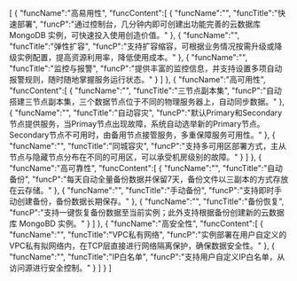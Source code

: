 [
	{
		"funcName":"高易用性",
		"funcContent":[
			{
				"funcName":"",
				"funcTitle":"快速部署",
				"funcP":"通过控制台，几分钟内即可创建出功能完善的云数据库 MongoDB 实例，可快速投入使用创造价值。"
			},
			{
				"funcName":"",
				"funcTitle":"弹性扩容",
				"funcP":"支持扩容缩容，可根据业务情况按需升级或降级实例配置，提高资源利用率，降低使用成本。"
			},
			{
				"funcName":"",
				"funcTitle":"监控与报警",
				"funcP":"提供丰富的监控信息，并支持设置多项自动报警规则，随时随地掌握服务运行状态。"
			}
		]
	},
	{
		"funcName":"高可用性",
		"funcContent":[
			{
				"funcName":"",
				"funcTitle":"三节点副本集",
				"funcP":"自动搭建三节点副本集，三个数据节点位于不同的物理服务器上，自动同步数据。"
			},
			{
				"funcName":"",
				"funcTitle":"自动容灾",
				"funcP":"默认Primary和Secondary节点提供服务，当Primay节点出现故障，系统自动选举新的Primary节点。 Secondary节点不可用时，由备用节点接管服务，多重保障服务可用性。"
			},
			{
				"funcName":"",
				"funcTitle":"同城容灾",
				"funcP":"支持多可用区部署方式，主从节点与隐藏节点分布在不同的可用区，可以承受机房级别的故障。"
			}
		]
	},
	{
		"funcName":"高可靠性",
		"funcContent":[
			{
				"funcName":"",
				"funcTitle":"自动备份",
				"funcP":"每天自动全量备份数据并保留7天，备份文件以三副本的方式存放在云存储。"
			},
			{
				"funcName":"",
				"funcTitle":"手动备份",
				"funcP":"支持即时手动创建备份，备份数据长期保存。"
			},
			{
				"funcName":"",
				"funcTitle":"备份恢复",
				"funcP":"支持一键恢复备份数据至当前实例；此外支持根据备份创建新的云数据库 MongoBD 实例。"
			}
		]
	},
	{
		"funcName":"高安全性",
		"funcContent":[
			{
				"funcName":"",
				"funcTitle":"VPC私有网络",
				"funcP":"实例部署在用户自定义的VPC私有拟网络内，在TCP层直接进行网络隔离保护，确保数据安全性。"
			},
			{
				"funcName":"",
				"funcTitle":"IP白名单",
				"funcP":"支持用户自定义IP白名单，从访问源进行安全控制。"
			}
		]
	}
]
